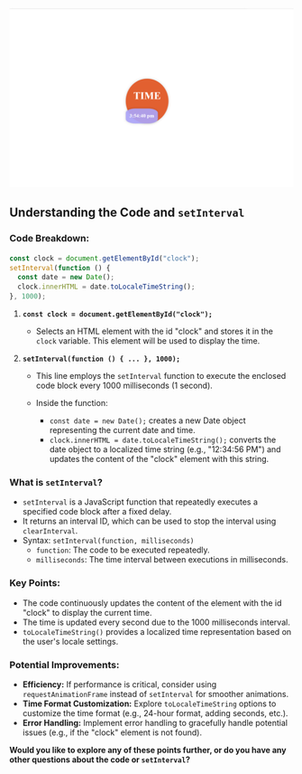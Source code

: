 ![alt text](image.png)
## Understanding the Code and `setInterval`

### Code Breakdown:

```javascript
const clock = document.getElementById("clock");
setInterval(function () {
  const date = new Date();
  clock.innerHTML = date.toLocaleTimeString();
}, 1000);
```

1. **`const clock = document.getElementById("clock");`**
   - Selects an HTML element with the id "clock" and stores it in the `clock` variable. This element will be used to display the time.

2. **`setInterval(function () { ... }, 1000);`**
   - This line employs the `setInterval` function to execute the enclosed code block every 1000 milliseconds (1 second).

   - Inside the function:
     - `const date = new Date();` creates a new Date object representing the current date and time.
     - `clock.innerHTML = date.toLocaleTimeString();` converts the date object to a localized time string (e.g., "12:34:56 PM") and updates the content of the "clock" element with this string.

### What is `setInterval`?

- `setInterval` is a JavaScript function that repeatedly executes a specified code block after a fixed delay. 
- It returns an interval ID, which can be used to stop the interval using `clearInterval`.
- Syntax: `setInterval(function, milliseconds)`
  - `function`: The code to be executed repeatedly.
  - `milliseconds`: The time interval between executions in milliseconds.

### Key Points:

- The code continuously updates the content of the element with the id "clock" to display the current time.
- The time is updated every second due to the 1000 milliseconds interval.
- `toLocaleTimeString()` provides a localized time representation based on the user's locale settings.

### Potential Improvements:

- **Efficiency:** If performance is critical, consider using `requestAnimationFrame` instead of `setInterval` for smoother animations.
- **Time Format Customization:** Explore `toLocaleTimeString` options to customize the time format (e.g., 24-hour format, adding seconds, etc.).
- **Error Handling:** Implement error handling to gracefully handle potential issues (e.g., if the "clock" element is not found).

**Would you like to explore any of these points further, or do you have any other questions about the code or `setInterval`?**
